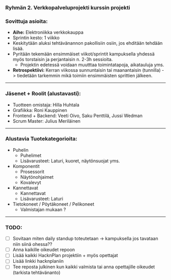 ### Ryhmän 2. Verkkopalveluprojekti kurssin projekti

### Sovittuja asioita:  
* **Aihe:** Elektroniikka verkkokauppa
* Sprintin kesto: 1 viikko
* Keskitytään aluksi tehtävänannon pakollisiin osiin, jos ehditään tehdään lisää.
* Pyritään tekemään ensimmäiset viikot/sprintit kampuksella yhdessä myös torstaisin ja perjantaisin n. 2-3h sessioita.
  - Projektin edetessä voidaan muutttaa toimintatapoja, aikatauluja yms.
* **Retrospektiivi:** Kerran viikossa sunnuntaisin tai maanantaisin (tunnilla) -> tiedetään tarkemmin mikä toimiin ensimmäisten sprittien jälkeen.

----
### Jäsenet + Roolit (alustavasti):
* Tuotteen omistaja: Hilla Huhtala
* Grafiikka: Roni Kauppinen
* Frontend + Backend: Veeti Oivo, Saku Penttilä, Jussi Wedman
* Scrum Master: Julius Meriläinen
----
### Alustavia Tuotekategorioita:
* Puhelin  
  - Puhelimet
  - Lisävarusteet: Laturi, kuoret, näytönsuojat yms.
* Komponentit
  - Prosessorit
  - Näytönohjaimet
  - Kovalevyt
* Kannettavat
  - Kannettavat
  - Lisävarusteet: Laturi
* Tietokoneet / Pöytäkoneet / Pelikoneet
  - Valmistajan mukaan ?

----
### TODO:
- [ ] Sovitaan miten daily standup toteutetaan -> kampuksella jos tavataan niin siinä ohessa??
- [ ] Anna kaikille oikeudet repoon 
- [ ] Lisää kaikki HacknPlan projektiin + myös opettajat
- [ ] Lisää linkki hacknplaniin
- [ ] Tee reposta julkinen kun kaikki valmista tai anna opettajille oikeudet (tarkista tehtävänanto)
